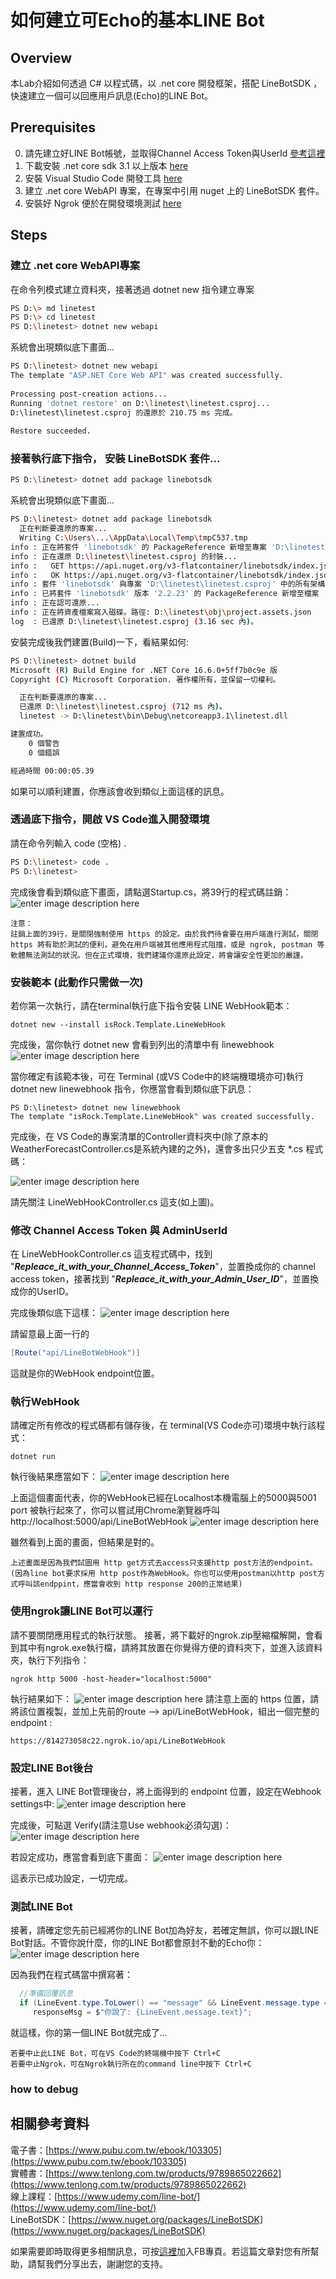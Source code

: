 如何建立可Echo的基本LINE Bot
===
## Overview

本Lab介紹如何透過 C# 以程式碼，以 .net core 開發框架，搭配 LineBotSDK ，快速建立一個可以回應用戶訊息(Echo)的LINE Bot。

## Prerequisites
0. 請先建立好LINE Bot帳號，並取得Channel Access Token與UserId [參考這裡](https://github.com/isdaviddong/HOL-LineBotSDK/blob/master/00.%20%E5%A6%82%E4%BD%95%E7%94%B3%E8%AB%8BLINE%20Bot.md)
1. 下載安裝 .net core sdk 3.1 以上版本 [here](https://dotnet.microsoft.com/download)
2. 安裝 Visual Studio Code 開發工具 [here](https://code.visualstudio.com/download)
3. 建立 .net core WebAPI 專案，在專案中引用 nuget 上的 LineBotSDK 套件。
4. 安裝好 Ngrok 便於在開發環境測試 [here](https://ngrok.com/)  

## Steps

### 建立 .net core WebAPI專案
在命令列模式建立資料夾，接著透過 dotnet new 指令建立專案
```bash
PS D:\> md linetest
PS D:\> cd linetest
PS D:\linetest> dotnet new webapi
```
系統會出現類似底下畫面...
```bash
PS D:\linetest> dotnet new webapi  
The template "ASP.NET Core Web API" was created successfully.  
  
Processing post-creation actions...  
Running 'dotnet restore' on D:\linetest\linetest.csproj...  
D:\linetest\linetest.csproj 的還原於 210.75 ms 完成。  
  
Restore succeeded.
```

### 接著執行底下指令， 安裝 LineBotSDK 套件...
```bash
PS D:\linetest> dotnet add package linebotsdk
```
系統會出現類似底下畫面...
```bash
PS D:\linetest> dotnet add package linebotsdk
  正在判斷要還原的專案...
  Writing C:\Users\...\AppData\Local\Temp\tmpC537.tmp
info : 正在將套件 'linebotsdk' 的 PackageReference 新增至專案 'D:\linetest\linetest.csproj'。
info : 正在還原 D:\linetest\linetest.csproj 的封裝...
info :   GET https://api.nuget.org/v3-flatcontainer/linebotsdk/index.json
info :   OK https://api.nuget.org/v3-flatcontainer/linebotsdk/index.json 1088 毫秒
info : 套件 'linebotsdk' 與專案 'D:\linetest\linetest.csproj' 中的所有架構相容。
info : 已將套件 'linebotsdk' 版本 '2.2.23' 的 PackageReference 新增至檔案 'D:\linetest\linetest.csproj'。
info : 正在認可還原...
info : 正在將資產檔案寫入磁碟。路徑: D:\linetest\obj\project.assets.json
log  : 已還原 D:\linetest\linetest.csproj (3.16 sec 內)。
```
安裝完成後我們建置(Build)一下，看結果如何:
```bash
PS D:\linetest> dotnet build
Microsoft (R) Build Engine for .NET Core 16.6.0+5ff7b0c9e 版
Copyright (C) Microsoft Corporation. 著作權所有，並保留一切權利。

  正在判斷要還原的專案...
  已還原 D:\linetest\linetest.csproj (712 ms 內)。
  linetest -> D:\linetest\bin\Debug\netcoreapp3.1\linetest.dll

建置成功。
    0 個警告
    0 個錯誤

經過時間 00:00:05.39
```
如果可以順利建置，你應該會收到類似上面這樣的訊息。

### 透過底下指令，開啟 VS Code進入開發環境
請在命令列輸入 code (空格) .
```bash
PS D:\linetest> code .
PS D:\linetest>
```
完成後會看到類似底下畫面，請點選Startup.cs，將39行的程式碼註銷：
![enter image description here](https://i.imgur.com/ZQ7xZC1.png)

```
注意：
註銷上面的39行，是關閉強制使用 https 的設定。由於我們待會要在用戶端進行測試，關閉 https 將有助於測試的便利，避免在用戶端被其他應用程式阻擋，或是 ngrok, postman 等軟體無法測試的狀況。但在正式環境，我們建議你還原此設定，將會讓安全性更加的嚴謹。
```
###  安裝範本 (此動作只需做一次)
若你第一次執行，請在terminal執行底下指令安裝 LINE WebHook範本：
```dos
dotnet new --install isRock.Template.LineWebHook
```
完成後，當你執行 dotnet new 會看到列出的清單中有 linewebhook
![enter image description here](https://i.imgur.com/qEDFa88.png)

當你確定有該範本後，可在 Terminal (或VS Code中的終端機環境亦可)執行  dotnet new linewebhook  指令，你應當會看到類似底下訊息：
```dos
PS D:\linetest> dotnet new linewebhook  
The template "isRock.Template.LineWebHook" was created successfully.
```
完成後，在 VS Code的專案清單的Controller資料夾中(除了原本的WeatherForecastController.cs是系統內建的之外)，還會多出只少五支 *.cs 程式碼：

![enter image description here](https://i.imgur.com/laQr1wt.png)

請先關注 LineWebHookController.cs 這支(如上圖)。

### 修改 Channel Access Token 與  AdminUserId

在  LineWebHookController.cs 這支程式碼中，找到 "___Repleace_it_with_your_Channel_Access_Token___"，並置換成你的 channel access token，接著找到 "___Repleace_it_with_your_Admin_User_ID___"，並置換成你的UserID。

完成後類似底下這樣：
![enter image description here](https://i.imgur.com/tYcV4rJ.png)

請留意最上面一行的
```csharp
[Route("api/LineBotWebHook")]
```
這就是你的WebHook endpoint位置。

### 執行WebHook
請確定所有修改的程式碼都有儲存後，在 terminal(VS Code亦可)環境中執行該程式：
```dos
dotnet run
```
執行後結果應當如下：
![enter image description here](https://i.imgur.com/0UxMO6w.png)

上面這個畫面代表，你的WebHook已經在Localhost本機電腦上的5000與5001 port 被執行起來了，你可以嘗試用Chrome瀏覽器呼叫  http://localhost:5000/api/LineBotWebHook 
![enter image description here](https://i.imgur.com/sIy5iwp.png)

雖然看到上面的畫面，但結果是對的。
```
上述畫面是因為我們試圖用 http get方式去access只支援http post方法的endpoint。
(因為line bot要求採用 http post作為WebHook。你也可以使用postman以http post方式呼叫該endppint，應當會收到 http response 200的正常結果)
```

### 使用ngrok讓LINE Bot可以運行
請不要關閉應用程式的執行狀態。
接著，將下載好的ngrok.zip壓縮檔解開，會看到其中有ngrok.exe執行檔，請將其放置在你覺得方便的資料夾下，並進入該資料夾，執行下列指令：
```dos
ngrok http 5000 -host-header="localhost:5000"
```
執行結果如下：
![enter image description here](https://i.imgur.com/0PXeu6J.png)
請注意上面的 https 位置，請將該位置複製，並加上先前的route --> api/LineBotWebHook，組出一個完整的endpoint :
```
https://814273058c22.ngrok.io/api/LineBotWebHook
```

### 設定LINE Bot後台
接著，進入 LINE Bot管理後台，將上面得到的 endpoint 位置，設定在Webhook settings中:
![enter image description here](https://i.imgur.com/PhkuvrH.png)

完成後，可點選 Verify(請注意Use webhook必須勾選)：
![enter image description here](https://i.imgur.com/P3BbzVI.png)

若設定成功，應當會看到底下畫面：
![enter image description here](https://i.imgur.com/AsnjJaw.png)

這表示已成功設定，一切完成。

### 測試LINE Bot
接著，請確定您先前已經將你的LINE Bot加為好友，若確定無誤，你可以跟LINE Bot對話。不管你說什麼，你的LINE Bot都會原封不動的Echo你：
![enter image description here](https://i.imgur.com/FJ5bSTP.png)

因為我們在程式碼當中撰寫著：
```csharp
  //準備回覆訊息
  if (LineEvent.type.ToLower() == "message" && LineEvent.message.type == "text")
     responseMsg = $"你說了: {LineEvent.message.text}";
```
就這樣，你的第一個LINE Bot就完成了...

```
若要中止此LINE Bot，可在VS Code的終端機中按下 Ctrl+C    
若要中止Ngrok，可在Ngrok執行所在的command line中按下 Ctrl+C
```


### how to debug

相關參考資料
---
電子書：[https://www.pubu.com.tw/ebook/103305](https://www.pubu.com.tw/ebook/103305)  
實體書：[https://www.tenlong.com.tw/products/9789865022662](https://www.tenlong.com.tw/products/9789865022662)  
線上課程：[https://www.udemy.com/line-bot/](https://www.udemy.com/line-bot/)  
LineBotSDK：[https://www.nuget.org/packages/LineBotSDK](https://www.nuget.org/packages/LineBotSDK)  

如果需要即時取得更多相關訊息，可按[這裡](https://www.facebook.com/DotNetWalker/)加入FB專頁。若這篇文章對您有所幫助，請幫我們分享出去，謝謝您的支持。

